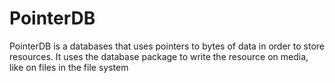 # PointerDB
PointerDB is a databases that uses pointers to bytes of data in order to store resources.  It uses the database package to write the resource on media, like on files in the file system
